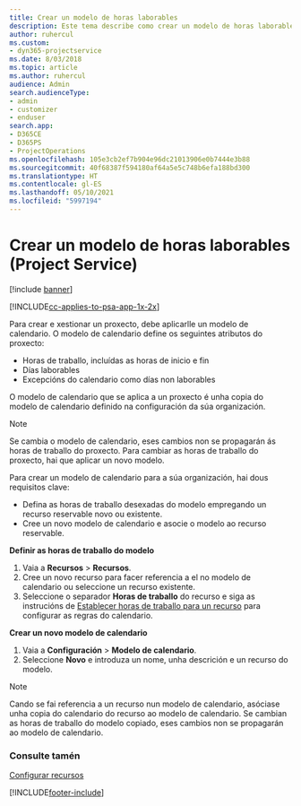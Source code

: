 ```yaml
---
title: Crear un modelo de horas laborables
description: Este tema describe como crear un modelo de horas laborables en Project Service.
author: ruhercul
ms.custom:
- dyn365-projectservice
ms.date: 8/03/2018
ms.topic: article
ms.author: ruhercul
audience: Admin
search.audienceType:
- admin
- customizer
- enduser
search.app:
- D365CE
- D365PS
- ProjectOperations
ms.openlocfilehash: 105e3cb2ef7b904e96dc21013906e0b7444e3b88
ms.sourcegitcommit: 40f68387f594180af64a5e5c748b6efa188bd300
ms.translationtype: HT
ms.contentlocale: gl-ES
ms.lasthandoff: 05/10/2021
ms.locfileid: "5997194"
---
```

# <a name="create-a-work-hours-template-project-service"></a>Crear un modelo de horas laborables (Project Service)

[!include [banner](../includes/psa-now-project-operations.md)]

[!INCLUDE[cc-applies-to-psa-app-1x-2x](../includes/cc-applies-to-psa-app-3x.md)]

Para crear e xestionar un proxecto, debe aplicarlle un modelo de calendario. O modelo de calendario define os seguintes atributos do proxecto:

- Horas de traballo, incluídas as horas de inicio e fin
- Días laborables
- Excepcións do calendario como días non laborables

O modelo de calendario que se aplica a un proxecto é unha copia do modelo de calendario definido na configuración da súa organización.

> [!NOTE]
> Se cambia o modelo de calendario, eses cambios non se propagarán ás horas de traballo do proxecto. Para cambiar as horas de traballo do proxecto, hai que aplicar un novo modelo.

Para crear un modelo de calendario para a súa organización, hai dous requisitos clave:

- Defina as horas de traballo desexadas do modelo empregando un recurso reservable novo ou existente.
- Cree un novo modelo de calendario e asocie o modelo ao recurso reservable.

**Definir as horas de traballo do modelo**

1. Vaia a **Recursos** \> **Recursos**.
2. Cree un novo recurso para facer referencia a el no modelo de calendario ou seleccione un recurso existente.
3. Seleccione o separador **Horas de traballo** do recurso e siga as instrucións de [Establecer horas de traballo para un recurso](/dynamics365/field-service/set-work-hours-resource.md) para configurar as regras do calendario.

**Crear un novo modelo de calendario**

1. Vaia a **Configuración** \> **Modelo de calendario**.
2. Seleccione **Novo** e introduza un nome, unha descrición e un recurso do modelo.


> [!NOTE]
> Cando se fai referencia a un recurso nun modelo de calendario, asóciase unha copia do calendario do recurso ao modelo de calendario. Se cambian as horas de traballo do modelo copiado, eses cambios non se propagarán ao modelo de calendario.


### <a name="see-also"></a>Consulte tamén  
 [Configurar recursos](../psa/set-up-resources.md)


[!INCLUDE[footer-include](../includes/footer-banner.md)]

